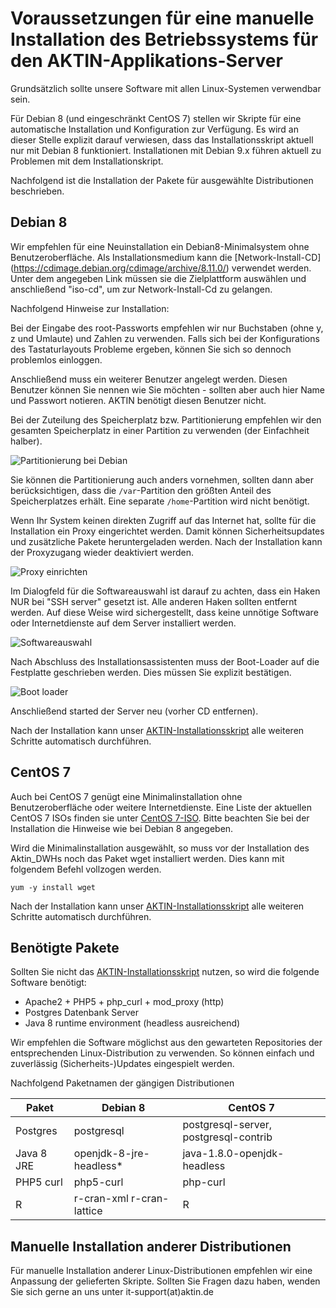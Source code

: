 ﻿Voraussetzungen für eine manuelle Installation des Betriebssystems für den AKTIN-Applikations-Server
================================================================

Grundsätzlich sollte unsere Software mit allen Linux-Systemen verwendbar sein.

Für Debian 8 (und eingeschränkt CentOS 7) stellen wir Skripte für eine automatische Installation und Konfiguration zur Verfügung. Es wird an dieser Stelle explizit darauf verwiesen, dass das Installationsskript aktuell nur mit Debian 8 funktioniert. Installationen mit Debian 9.x führen aktuell zu Problemen mit dem Installationskript.

Nachfolgend ist die Installation der Pakete für ausgewählte Distributionen beschrieben.

<!--  MACRO{toc|section=0|fromDepth=1|toDepth=6} -->

Debian 8
--------
Wir empfehlen für eine Neuinstallation ein Debian8-Minimalsystem ohne Benutzeroberfläche. Als Installationsmedium kann die [Network-Install-CD]
(https://cdimage.debian.org/cdimage/archive/8.11.0/) verwendet werden. Unter dem angegeben Link müssen sie die Zielplattform auswählen und anschließend "iso-cd", um zur Network-Install-Cd zu gelangen.

Nachfolgend Hinweise zur Installation:

Bei der Eingabe des root-Passworts empfehlen wir nur Buchstaben (ohne y, z und Umlaute) und Zahlen zu verwenden. Falls sich bei der Konfigurations des Tastaturlayouts Probleme ergeben, können
Sie sich so dennoch problemlos einloggen.

Anschließend muss ein weiterer Benutzer angelegt werden. Diesen Benutzer können Sie nennen wie Sie möchten - sollten aber auch hier Name und Passwort notieren. AKTIN benötigt diesen Benutzer nicht.

Bei der Zuteilung des Speicherplatz bzw. Partitionierung empfehlen wir den gesamten Speicherplatz in einer Partition zu verwenden (der Einfachheit halber). 

![Partitionierung bei Debian][debian_disks]

Sie können die Partitionierung auch anders vornehmen, sollten dann aber berücksichtigen, dass die `/var`-Partition den größten Anteil des Speicherplatzes erhält. Eine separate `/home`-Partition wird nicht 
benötigt.

Wenn Ihr System keinen direkten Zugriff auf das Internet hat, sollte für die Installation ein Proxy eingerichtet werden. Damit können Sicherheitsupdates und zusätzliche Pakete heruntergeladen werden.
Nach der Installation kann der Proxyzugang wieder deaktiviert werden.

![Proxy einrichten][debian_proxy]


Im Dialogfeld für die Softwareauswahl ist darauf zu achten, dass ein Haken NUR bei "SSH server" gesetzt ist. Alle anderen Haken sollten entfernt werden. Auf diese Weise wird sichergestellt, dass keine unnötige Software oder Internetdienste auf dem Server installiert werden. 

![Softwareauswahl][debian_software]

Nach Abschluss des Installationsassistenten muss der Boot-Loader auf die Festplatte geschrieben werden. Dies müssen Sie explizit bestätigen.

![Boot loader][debian_bootloader]

Anschließend started der Server neu (vorher CD entfernen).

Nach der Installation kann unser [AKTIN-Installationsskript](install-script.html) alle weiteren Schritte automatisch durchführen.


[debian_disks]: screens_deb/Screenshot_8.png "Gesamten Speicherplatz in einer Partition"
[debian_proxy]: screens_deb/Screenshot_14.png "Proxy für Internetzugriff einrichten"
[debian_software]: screens_deb/Screenshot_15.png "Bei Softwareauswahl nur SSH server auswählen"
[debian_bootloader]: screens_deb/Screenshot_16.png "Bootloader auf Festplatte schreiben"

CentOS 7
--------

Auch bei CentOS 7 genügt eine Minimalinstallation ohne Benutzeroberfläche oder weitere Internetdienste. Eine Liste der aktuellen CentOS 7 ISOs finden sie unter [CentOS 7-ISO](https://wiki.centos.org/Download). Bitte beachten Sie bei der Installation die Hinweise wie bei Debian 8 angegeben.

Wird die Minimalinstallation ausgewählt, so muss vor der Installation des Aktin_DWHs noch das Paket wget installiert werden. Dies kann mit folgendem Befehl vollzogen werden.

```
yum -y install wget
```

Nach der Installation kann unser [AKTIN-Installationsskript](install-script.html) alle weiteren Schritte automatisch durchführen.

Benötigte Pakete
---------------------

Sollten Sie nicht das [AKTIN-Installationsskript](install-script.html) nutzen, so wird die folgende Software benötigt:

* Apache2 + PHP5 + php_curl + mod_proxy (http)
* Postgres Datenbank Server
* Java 8 runtime environment (headless ausreichend)

Wir empfehlen die Software möglichst aus den gewarteten Repositories der entsprechenden Linux-Distribution zu verwenden. So können einfach und zuverlässig (Sicherheits-)Updates eingespielt werden.

Nachfolgend Paketnamen der gängigen Distributionen

| Paket | Debian 8 | CentOS 7 |
|---|---|---|
| Postgres | postgresql | postgresql-server, postgresql-contrib |
| Java 8 JRE | openjdk-8-jre-headless* | java-1.8.0-openjdk-headless |
| PHP5 curl | php5-curl | php-curl |
| R | r-cran-xml r-cran-lattice | R |


Manuelle Installation anderer Distributionen
---------------------

Für manuelle Installation anderer Linux-Distributionen empfehlen wir eine Anpassung der gelieferten Skripte. Sollten Sie Fragen dazu haben, wenden Sie sich gerne an uns unter it-support(at)aktin.de
